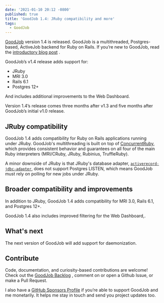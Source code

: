 ```yaml
---
date: '2021-01-10 20:12 -0800'
published: true
title: 'GoodJob 1.4: JRuby compatibility and more'
tags:
  - GoodJob
---
```

[GoodJob](https://github.com/bensheldon/good_job)  version 1.4 is released. GoodJob is a multithreaded, Postgres-based, ActiveJob backend for Ruby on Rails. If you’re new to GoodJob, read the  [introductory blog post](https://island94.org/2020/07/introducing-goodjob-1-0) .

GoodJob’s v1.4 release adds support for:

- JRuby
- MRI 3.0
- Rails 6.1
- Postgres 12+

And includes additional improvements to the Web Dashboard.

Version 1.4’s release comes three months after v1.3 and five months after GoodJob’s initial v1.0 release.

## JRuby compatibility
GoodJob 1.4 adds compatibility for Ruby on Rails applications running under JRuby. GoodJob's multithreading is built on top of [ConcurrentRuby](https://github.com/ruby-concurrency/concurrent-ruby), which provides consistent behavior and guarantees on all four of the main Ruby interpreters (MRI/CRuby, JRuby, Rubinius, TruffleRuby). 

A minor downside of JRuby is that JRuby's database adapter, [`activerecord-jdbc-adapter`](https://github.com/jruby/activerecord-jdbc-adapter), does not support Postgres LISTEN, which means GoodJob must rely on polling for new jobs under JRuby.

## Broader compatibility and improvements
In addition to JRuby, GoodJob 1.4 adds compatibility for MRI 3.0, Rails 6.1, and Postgres 12+. 

GoodJob 1.4 also includes improved filtering for the Web Dashboard,.

## What's next
The next version of GoodJob will add support for daemonization. 

## Contribute
Code, documentation, and curiosity-based contributions are welcome! Check out the  [GoodJob Backlog](https://github.com/bensheldon/good_job/projects/1) , comment on or open a Github Issue, or make a Pull Request.

I also have a  [GitHub Sponsors Profile](https://github.com/sponsors/bensheldon)  if you’re able to support GoodJob and me monetarily. It helps me stay in touch and send you project updates too.
